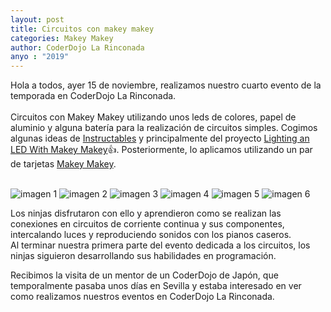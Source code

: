 ```yaml
---
layout: post
title: Circuitos con makey makey 
categories: Makey Makey
author: CoderDojo La Rinconada
anyo : "2019"
---
```



Hola a todos, ayer 15 de noviembre, realizamos nuestro cuarto evento de la temporada en CoderDojo La Rinconada.<br><br>
Circuitos con Makey Makey utilizando unos leds de colores, papel de aluminio y alguna batería para la realización de circuitos simples. Cogimos algunas ideas de [Instructables](https://www.instructables.com/) y principalmente del proyecto [Lighting an LED With Makey Makey](https://www.instructables.com/id/Lighting-an-LED-With-Makey-Makey/)👍️. Posteriormente, lo aplicamos utilizando un par de tarjetas [Makey Makey](https://makeymakey.com/).<br><br>


![imagen 1]({{site.baseurl}}/images/15-11-191.jpg)
![imagen 2]({{site.baseurl}}/images/15-11-192.jpg)
![imagen 3]({{site.baseurl}}/images/15-11-193.jpg)
![imagen 4]({{site.baseurl}}/images/15-11-194.jpg)
![imagen 5]({{site.baseurl}}/images/15-11-195.jpg)
![imagen 6]({{site.baseurl}}/images/15-11-196.jpg)

Los ninjas disfrutaron con ello y aprendieron como se realizan las conexiones en circuitos de corriente continua y sus componentes, intercalando luces y reproduciendo sonidos con los pianos caseros.<br>
Al terminar nuestra primera parte del evento dedicada a los circuitos, los ninjas siguieron desarrollando sus habilidades en programación.<br>

Recibimos la visita de un mentor de un CoderDojo de Japón, que temporalmente pasaba unos días en Sevilla y estaba interesado en ver como realizamos nuestros eventos en CoderDojo La Rinconada. 


